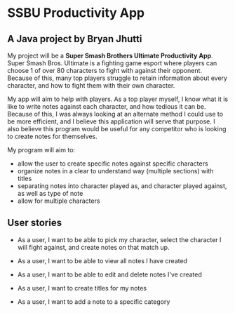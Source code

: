 # SSBU Productivity App

## A Java project by Bryan Jhutti

My project will be a **Super Smash Brothers Ultimate Productivity App**. Super Smash Bros. Ultimate is a
fighting game esport where players can choose 1 of over 80 characters to fight with against 
their opponent. Because of this, many top players struggle to retain information about every 
character, and how to fight them with their own character.

My app will aim to help with players. As a top player myself, I know what it is like to write 
notes against each character, and how tedious it can be. Because of this, I was always looking at 
an alternate method I could use to be more efficient, and I believe this 
application will serve that purpose. I also believe this program would be useful for any competitor who 
is looking to create notes for themselves. 

My program will aim to: 
- allow the user to create specific notes against specific characters
- organize notes in a clear to understand way (multiple sections) with titles 
- separating notes into character played as, and character played against, as well as type of note
- allow for multiple characters 


## User stories 

- As a user, I want to be able to pick my character, select the character I will fight against, and create notes
on that match up.

- As a user, I want to be able to view all notes I have created 

- As a user, I want to be able to edit and delete notes I've created 

- As a user, I want to create titles for my notes

- As a user, I want to add a note to a specific category 